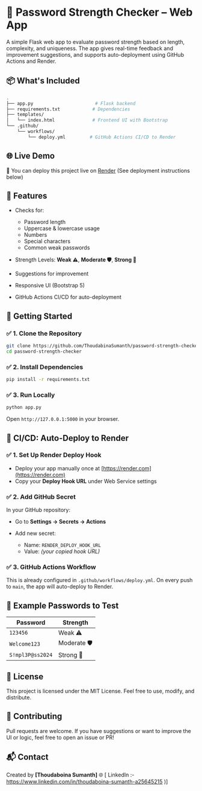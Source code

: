 # 🔐 Password Strength Checker – Web App

A simple Flask web app to evaluate password strength based on length, complexity, and uniqueness. The app gives real-time feedback and improvement suggestions, and supports auto-deployment using GitHub Actions and Render.

## 📦 What's Included

```bash
.
├── app.py                       # Flask backend
├── requirements.txt            # Dependencies
├── templates/
│   └── index.html              # Frontend UI with Bootstrap
└── .github/
    └── workflows/
        └── deploy.yml         # GitHub Actions CI/CD to Render
```

## 🌐 Live Demo

🚀 You can deploy this project live on [Render](https://render.com)
(See deployment instructions below)

## 🧪 Features

* Checks for:

  * Password length
  * Uppercase & lowercase usage
  * Numbers
  * Special characters
  * Common weak passwords
* Strength Levels: **Weak ⚠️**, **Moderate 🛡️**, **Strong 💪**
* Suggestions for improvement
* Responsive UI (Bootstrap 5)
* GitHub Actions CI/CD for auto-deployment

## 🚀 Getting Started

### ✅ 1. Clone the Repository

```bash
git clone https://github.com/ThoudabinaSumanth/password-strength-checker.git
cd password-strength-checker
```

### ✅ 2. Install Dependencies

```bash
pip install -r requirements.txt
```

### ✅ 3. Run Locally

```bash
python app.py
```

Open `http://127.0.0.1:5000` in your browser.

## 🔄 CI/CD: Auto-Deploy to Render

### ✅ 1. Set Up Render Deploy Hook

* Deploy your app manually once at [https://render.com](https://render.com)
* Copy your **Deploy Hook URL** under Web Service settings

### ✅ 2. Add GitHub Secret

In your GitHub repository:

* Go to **Settings → Secrets → Actions**
* Add new secret:

  * Name: `RENDER_DEPLOY_HOOK_URL`
  * Value: *(your copied hook URL)*

### ✅ 3. GitHub Actions Workflow

This is already configured in `.github/workflows/deploy.yml`.
On every push to `main`, the app will auto-deploy to Render.

## 🧪 Example Passwords to Test

| Password         | Strength     |
| ---------------- | ------------ |
| `123456`         | Weak ⚠️      |
| `Welcome123`     | Moderate 🛡️ |
| `S!mpl3P@ss2024` | Strong 💪    |

## 📜 License

This project is licensed under the MIT License.
Feel free to use, modify, and distribute.

## 🤝 Contributing

Pull requests are welcome.
If you have suggestions or want to improve the UI or logic, feel free to open an issue or PR!

## 📬 Contact

Created by **\[Thoudaboina Sumanth]**
🌐 \[ LinkedIn :- https://www.linkedin.com/in/thoudaboina-sumanth-a25645215  )]
